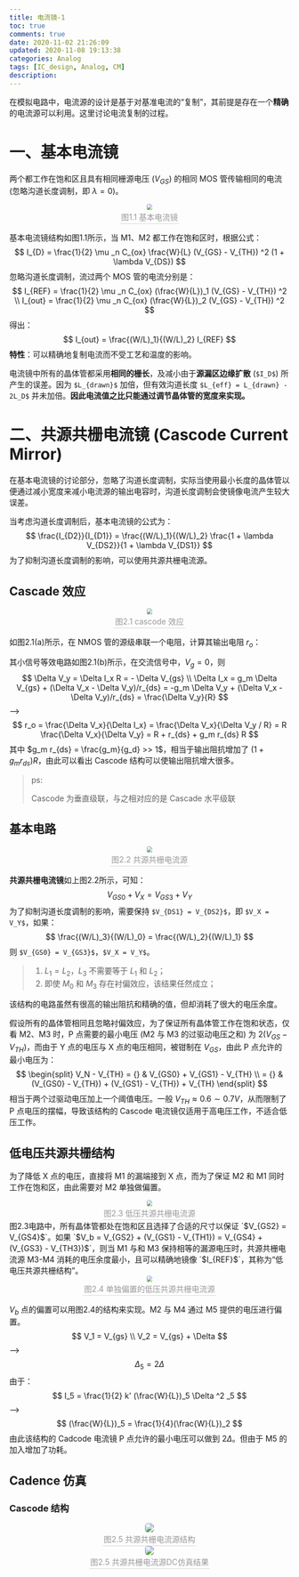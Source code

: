 ```yaml
---
title: 电流镜-1
toc: true
comments: true
date: 2020-11-02 21:26:09
updated: 2020-11-08 19:13:38
categories: Analog
tags: [IC_design, Analog, CM]
description:
---
```


在模拟电路中，电流源的设计是基于对基准电流的“复制”，其前提是存在一个**精确**的电流源可以利用。这里讨论电流复制的过程。

<!--more-->

# 一、基本电流镜

两个都工作在饱和区且具有相同栅源电压 ($V_{GS}$) 的相同 MOS 管传输相同的电流 (忽略沟道长度调制，即 $\lambda = 0$)。

<center>
    <img style="zoom:67%; border-radius: 0.3125em; margin: auto;" 
    src="https://pic.zhouyuqian.com/img/20210727174902.svg">
    <br>
    <div style="color:orange; border-bottom: 1px solid #d9d9d9;
    display: inline-block;
    color: #999;
    padding: 2px;">图1.1 基本电流镜</div>
</center>


基本电流镜结构如图1.1所示，当 M1、M2 都工作在饱和区时，根据公式：
$$
I_{D} = \frac{1}{2} \mu _n C_{ox} \frac{W}{L} (V_{GS} - V_{TH}) ^2 (1 + \lambda V_{DS})
$$
忽略沟道长度调制，流过两个 MOS 管的电流分别是：
$$
I_{REF} = \frac{1}{2} \mu _n C_{ox} (\frac{W}{L})_1 (V_{GS} - V_{TH}) ^2 \\
I_{out} = \frac{1}{2} \mu _n C_{ox} (\frac{W}{L})_2 (V_{GS} - V_{TH}) ^2
$$
得出：
$$
I_{out} = \frac{(W/L)_1}{(W/L)_2} I_{REF}
$$
**特性**：可以精确地复制电流而不受工艺和温度的影响。

电流镜中所有的晶体管都采用**相同的栅长**，及减小由于**源漏区边缘扩散** (`$I_D$`) 所产生的误差。因为 `$L_{drawn}$` 加倍，但有效沟道长度 `$L_{eff} = L_{drawn} - 2L_D$` 并未加倍。**因此电流值之比只能通过调节晶体管的宽度来实现。**

# 二、共源共栅电流镜 (Cascode Current Mirror)

在基本电流镜的讨论部分，忽略了沟道长度调制，实际当使用最小长度的晶体管以便通过减小宽度来减小电流源的输出电容时，沟道长度调制会使镜像电流产生较大误差。

当考虑沟道长度调制后，基本电流镜的公式为：
$$
\frac{I_{D2}}{I_{D1}} = \frac{(W/L)_1}{(W/L)_2} \frac{1 + \lambda V_{DS2}}{1 + \lambda V_{DS1}}
$$
为了抑制沟道长度调制的影响，可以使用共源共栅电流源。

## Cascade 效应

<center>
    <img style="zoom:67%; border-radius: 0.3125em; margin: auto;" 
    src="https://pic.zhouyuqian.com/img/20210727174920.svg">
    <br>
    <div style="color:orange; border-bottom: 1px solid #d9d9d9;
    display: inline-block;
    color: #999;
    padding: 2px;">图2.1 cascode 效应</div>
</center>

如图2.1(a)所示，在 NMOS 管的源级串联一个电阻，计算其输出电阻 $r_o$：

其小信号等效电路如图2.1(b)所示，在交流信号中，$V_g = 0$，则
$$
\Delta V_y = \Delta I_x R = - \Delta V_{gs} \\
\Delta I_x = g_m \Delta V_{gs} + (\Delta V_x - \Delta V_y)/r_{ds} = -g_m \Delta V_y + (\Delta V_x - \Delta V_y)/r_{ds} = \frac{\Delta V_y}{R}
$$
—>
$$
r_o = \frac{\Delta V_x}{\Delta I_x} = \frac{\Delta V_x}{\Delta V_y / R} = R \frac{\Delta V_x}{\Delta V_y} = R + r_{ds} + g_m r_{ds} R
$$
其中 $g_m r_{ds} = \frac{g_m}{g_d} >> 1$，相当于输出阻抗增加了 $(1+g_m r_{ds})R$，由此可以看出 Cascode 结构可以使输出阻抗增大很多。


> ps:
>
> Cascode 为垂直级联，与之相对应的是 Cascade 水平级联

## 基本电路

<center>
    <img style="zoom:67%; border-radius: 0.3125em; margin: auto;" 
    src="https://pic.zhouyuqian.com/img/20210727174937.svg">
    <br>
    <div style="color:orange; border-bottom: 1px solid #d9d9d9;
    display: inline-block;
    color: #999;
    padding: 2px;">图2.2 共源共栅电流源</div>
</center>

**共源共栅电流镜**如上图2.2所示，可知：
$$
V_{GS0} + V_X = V_{GS3} + V_Y
$$
为了抑制沟道长度调制的影响，需要保持 `$V_{DS1} = V_{DS2}$`，即 `$V_X = V_Y$`，如果：
$$
\frac{(W/L)_3}{(W/L)_0} = \frac{(W/L)_2}{(W/L)_1}
$$
则 `$V_{GS0} = V_{GS3}$`，`$V_X = V_Y$`。

> 1. $L_1 = L_2$，$L_3$ 不需要等于 $L_1$ 和 $L_2$；
> 2. 即使 $M_0$ 和 $M_3$ 存在衬偏效应，该结果任然成立；

该结构的电路虽然有很高的输出阻抗和精确的值，但却消耗了很大的电压余度。

假设所有的晶体管相同且忽略衬偏效应，为了保证所有晶体管工作在饱和状态，仅看 M2、M3 时，P 点需要的最小电压 (M2 与 M3 的过驱动电压之和) 为 $2(V_{GS} - V_{TH})$，而由于 Y 点的电压与 X 点的电压相同，被钳制在 $V_{GS}$，由此 P 点允许的最小电压为：
$$
\begin{split}
V_N - V_{TH} = {} & V_{GS0} + V_{GS1} - V_{TH} \\
= {} & (V_{GS0} - V_{TH}) + (V_{GS1} - V_{TH}) + V_{TH}
\end{split}
$$
相当于两个过驱动电压加上一个阈值电压。一般 $V_{TH} \approx 0.6 \sim 0.7 V$，从而限制了 P 点电压的摆幅，导致该结构的 Cascode 电流镜仅适用于高电压工作，不适合低压工作。

## 低电压共源共栅结构

为了降低 X 点的电压，直接将 M1 的漏端接到 X 点，而为了保证 M2 和 M1 同时工作在饱和区，由此需要对 M2 单独做偏置。

<center>
    <img style="zoom:67%; border-radius: 0.3125em; margin: auto;" 
    src="https://pic.zhouyuqian.com/img/20210727174957.svg">
    <br>
    <div style="color:orange; border-bottom: 1px solid #d9d9d9;
    display: inline-block;
    color: #999;
    padding: 2px;">图2.3 低压共源共栅电流源</div>
</center>
图2.3电路中，所有晶体管都处在饱和区且选择了合适的尺寸以保证 `$V_{GS2} = V_{GS4}$`。如果 `$V_b = V_{GS2} + (V_{GS1} - V_{TH1}) = V_{GS4} + (V_{GS3} - V_{TH3})$`，则当 M1 与和 M3 保持相等的漏源电压时，共源共栅电流源 M3-M4 消耗的电压余度最小，且可以精确地镜像 `$I_{REF}$`，其称为“低电压共源共栅结构”。

<center>
    <img style="zoom:67%; border-radius: 0.3125em; margin: auto;" 
    src="https://pic.zhouyuqian.com/img/20210727175012.svg">
    <br>
    <div style="color:orange; border-bottom: 1px solid #d9d9d9;
    display: inline-block;
    color: #999;
    padding: 2px;">图2.4 单独偏置的低压共源共栅电流源</div>
</center>

$V_b$ 点的偏置可以用图2.4的结构来实现。M2 与 M4 通过 M5 提供的电压进行偏置。
$$
V_1 = V_{gs} \\
V_2 = V_{gs} + \Delta
$$
—>
$$
\Delta _5 = 2 \Delta
$$
由于：
$$
I_5 = \frac{1}{2} k' (\frac{W}{L})_5 \Delta ^2 _5
$$
—>
$$
(\frac{W}{L})_5 = \frac{1}{4}(\frac{W}{L})_2
$$
由此该结构的 Cadcode 电流镜 P 点允许的最小电压可以做到 $2\Delta$。但由于 M5 的加入增加了功耗。

## Cadence 仿真

### Cascode 结构

<center>
    <img style="zoom:100%; border-radius: 0.3125em; margin: auto;" 
    src="https://pic.zhouyuqian.com/img/20210727175030.png">
    <br>
    <div style="color:orange; border-bottom: 1px solid #d9d9d9;
    display: inline-block;
    color: #999;
    padding: 2px;">图2.5 共源共栅电流源结构</div>
</center>

<center>
    <img style="zoom:100%; border-radius: 0.3125em; margin: auto;" 
    src="https://pic.zhouyuqian.com/img/20210727175346.jpg">
    <br>
    <div style="color:orange; border-bottom: 1px solid #d9d9d9;
    display: inline-block;
    color: #999;
    padding: 2px;">图2.5 共源共栅电流源DC仿真结果</div>
</center>







